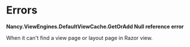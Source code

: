 # Errors

**Nancy.ViewEngines.DefaultViewCache.GetOrAdd Null reference error**

When it can't find a view page or layout page in Razor view.
